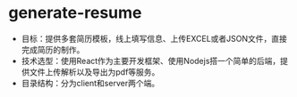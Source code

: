 # generate-resume

* 目标：提供多套简历模板，线上填写信息、上传EXCEL或者JSON文件，直接完成简历的制作。
* 技术选型：使用React作为主要开发框架、使用Nodejs搭一个简单的后端，提供文件上传解析以及导出为pdf等服务。
* 目录结构：分为client和server两个端。
